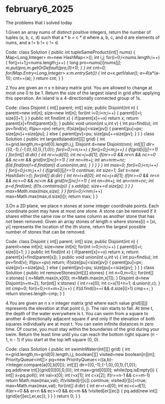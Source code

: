 # february6_2025
The problems that I solved today

1.Given an array nums of distinct positive integers, return the number of tuples (a, b, c, d) such that a * b = c * d where a, b, c, and d are elements of nums, and a != b != c != d.

Code:
class Solution {
    public int tupleSameProduct(int[] nums) {
        Map<Long,Integer> m=new HashMap<>();
        int i,j;
        for(i=0;i<nums.length;i++)
        {
            for(j=i+1;j<nums.length;j++)
            {
                long pro=nums[i]*nums[j];
                m.put(pro,m.getOrDefault(pro,0)+1);
            }
        }
        int cnt=0;
        for(Map.Entry<Long,Integer> x:m.entrySet())
        {
            int a=x.getValue();
            a=4*(a*(a-1));
            cnt+=(a);
        }
        return cnt;
    }
}

2.You are given an n x n binary matrix grid. You are allowed to change at most one 0 to be 1. Return the size of the largest island in grid after applying this operation. An island is a 4-directionally connected group of 1s.

Code:
class Disjoint
{
    int[] parent;
    int[] size;
    public Disjoint(int n)
    {
        parent=new int[n];
        size=new int[n];
        for(int i=0;i<n;i++)
        {
            parent[i]=i;
            size[i]=1;
        }
    }
    public int find(int x)
    {
        if(parent[x]==x)
            return x;
        return parent[x]=find(parent[x]);
    }
    public void union(int u,int v)
    {
        int pu=find(u);
        int pv=find(v);
        if(pu==pv)
            return;
        if(size[pu]<size[pv])
        {
            parent[pu]=pv;
            size[pv]+=size[pu];
        }
        else
        {
            parent[pv]=pu;
            size[pu]+=size[pv];
        }
    }
}
class Solution {
    public int largestIsland(int[][] grid) {
        int n=grid.length,m=grid[0].length,i,j;
        Disjoint d=new Disjoint(n*m);
        int[][] dir={{0,-1},{-1,0},{0,1},{1,0}};
        for(i=0;i<n;i++)
        {
            for(j=0;j<m;j++)
            {
                if(grid[i][j]==1)
                {
                    for(int[] di:dir)
                    {
                        int nr=i+di[0];
                        int nc=j+di[1];
                        if(nr>=0 && nr<n && nc>=0 && nc<m && grid[nr][nc]==1)
                        {
                            int nn=i*m+j;
                            int an=nr*m+nc;
                            if(d.find(nn)!=d.find(an))
                                d.union(nn,an);
                        }
                    }
                }
            }
        }
        int max=0;
        for(i=0;i<n;i++)
        {
            for(j=0;j<m;j++)
            {
                if(grid[i][j]==1)
                    continue;
                int size=1;
                Set<Integer> s=new HashSet<>();
                for(int[] di:dir)
                {
                    int nr=i+di[0];
                    int nc=j+di[1];
                    if(nr>=0 && nr<n && nc>=0 && nc<m && grid[nr][nc]==1)
                    {
                        int nn=i*m+j;
                        int an=nr*m+nc;
                        int p=d.find(an);
                        if(!s.contains(p))
                        {
                            s.add(p);
                            size+=d.size[p];
                        }
                    }
                }
                max=Math.max(max,size);
            }
        }
        for(i=0;i<n*m;i++)
            max=Math.max(max,d.size[i]);
        return max;
    }
}

3.On a 2D plane, we place n stones at some integer coordinate points. Each coordinate point may have at most one stone. A stone can be removed if it shares either the same row or the same column as another stone that has not been removed. Given an array stones of length n where stones[i] = [xi, yi] represents the location of the ith stone, return the largest possible number of stones that can be removed.

Code:
class Disjoint
{
    int[] parent;
    int[] size;
    public Disjoint(int n)
    {
        parent=new int[n];
        size=new int[n];
        for(int i=0;i<n;i++)
        {
            parent[i]=i;
            size[i]=1;
        }
    }
    public int find(int x)
    {
        if(parent[x]==x)
            return x;
        return parent[x]=find(parent[x]);
    }
    public void union(int u,int v)
    {
        int pu=find(u);
        int pv=find(v);
        if(pu==pv)
            return;
        if(size[pu]<size[pv])
        {
            parent[pu]=pv;
            size[pv]+=size[pu];
        }
        else
        {
            parent[pv]=pu;
            size[pu]+=size[pv];
        }
    }
}
class Solution {
    public int removeStones(int[][] stones) {
        int n=0,m=0,i;
        for(int[] x:stones)
        {
            n=Math.max(n,x[0]);
            m=Math.max(m,x[1]);
        }
        Disjoint d=new Disjoint(n+m+2);
        for(int[] x:stones)
        {
            int r=x[0];
            int c=x[1]+n+1;
            d.union(r,c);
        }
        int cmp=0;
        for(i=0;i<n+m+2;i++)
        {
            if(d.find(i)==i && d.size[i]>1)
                cmp++;
        }
        return stones.length-cmp;
    }
}

4.You are given an n x n integer matrix grid where each value grid[i][j] represents the elevation at that point (i, j). The rain starts to fall. At time t, the depth of the water everywhere is t. You can swim from a square to another 4-directionally adjacent square if and only if the elevation of both squares individually are at most t. You can swim infinite distances in zero time. Of course, you must stay within the boundaries of the grid during your swim. Return the least time until you can reach the bottom right square (n - 1, n - 1) if you start at the top left square (0, 0).

Code:
class Solution {
    public int swimInWater(int[][] grid) {
        int n=grid.length,m=grid[0].length,i,j;
        boolean[][] visited=new boolean[n][m];
        PriorityQueue<int[]> pq=new PriorityQueue<>((a,b)->Integer.compare(a[0],b[0]));
        int[][] dir={{0,-1},{-1,0},{0,1},{1,0}};
        pq.add(new int[]{grid[0][0],0,0});
        int max=grid[0][0];
        while(!pq.isEmpty())
        {
            int[] x=pq.poll();
            int val=x[0];
            int r=x[1];
            int c=x[2];
            if(r==n-1 && c==m-1)
                return Math.max(max,val);
            if(visited[r][c])
                continue;
            visited[r][c]=true;
            max=Math.max(max,val);
            for(int[] d:dir)
            {
                int er=r+d[0];
                int ec=c+d[1];
                if(er>=0 && er<n && ec>=0 && ec<m && !visited[er][ec])
                {
                    pq.add(new int[]{grid[er][ec],er,ec});
                }
            }
        }
        return 0;
    }
}
